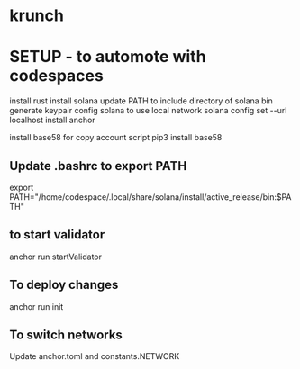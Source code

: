 # krunch

# SETUP - to automote with codespaces
install rust
install solana 
    update PATH to include directory of solana bin
generate keypair
config solana to use local network
    solana config set --url localhost
install anchor

install base58 for copy account script
    pip3 install base58

## Update .bashrc to export PATH
export PATH="/home/codespace/.local/share/solana/install/active_release/bin:$PATH"

## to start validator
anchor run startValidator

## To deploy changes
anchor run init

## To switch networks
Update anchor.toml and constants.NETWORK